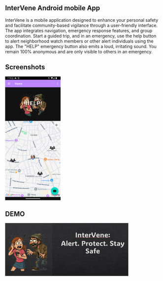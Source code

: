 ## InterVene Android mobile App

InterVene is a mobile application designed to enhance your personal safety and facilitate community-based vigilance through a user-friendly interface. The app integrates navigation, emergency response features, and group coordination. 
Start a guided trip, and in an emergency, use the help button to alert neighborhood watch members or other alert individuals using the app. The "HELP" emergency button also emits a loud, irritating sound.
You remain 100% anonymous and are only visible to others in an emergency.

## Screenshots
<img src="./README_CONTENT/screenshot_distress.png" alt="App screenshot" height="400"/>

## DEMO
[![App Demo Thumbnail](./README_CONTENT/video-thumbnail.png)](https://www.youtube.com/watch?v=k_v6BY9r834&ab_channel=FrankPolman)